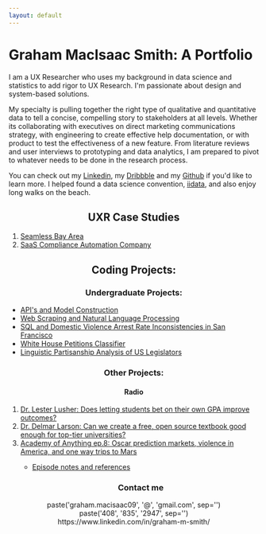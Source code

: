 ```yaml
---
layout: default
---
```


<body>
<body style="margin:0;padding:20%">
<div>
<h1>Graham MacIsaac Smith: A Portfolio</h1>
	
I am a UX Researcher who uses my background in data science and statistics to add rigor to UX Research. I'm passionate about design and system-based solutions.

My specialty is pulling together the right type of qualitative and quantitative data to tell a concise, compelling story to stakeholders at all levels. Whether its collaborating with executives on direct marketing communications strategy, with engineering to create effective help documentation, or with product to test the effectiveness of a new feature. From literature reviews and user interviews to prototyping and data analytics, I am prepared to pivot to whatever needs to be done in the research process.

You can check out my <a href="https://www.linkedin.com/in/graham-m-smith/">Linkedin</a>, my <a href="https://dribbble.com/GrayMac">Dribbble</a> and my <a href="https://github.com/Graym4c">Github</a> if you'd like to learn more. I helped found a data science convention, <a href= 'http://www.iidata.net/'>iidata</a>, and also enjoy long walks on the beach. 
</div>

<center><h2>UXR Case Studies</h2></center>

<ol>
<li><a href='https://github.com/Graham-MacIsaac/Graham-Macisaac.github.io/blob/main/SFMTA%20Seamless%20Case%20Study.pdf'>Seamless Bay Area</a></li>
<li><a href='https://palautatan.github.io/project141b/'>SaaS Compliance Automation Company</a></li>
</ol>

<center><h2>Coding Projects:</h2></center>
	
<center><h3>Undergraduate Projects:</h3></center>
<ul>
<li><a href='https://github.com/Graym4c/Graym4c.github.io/blob/master/assignment4.ipynb'>API's and Model Construction</a></li>
<li><a href='https://github.com/Graym4c/Graym4c.github.io/blob/master/assignment5.ipynb'>Web Scraping and Natural Language Processing</a></li>
<li><a href='https://github.com/Graym4c/Graym4c.github.io/blob/master/assignment%20seis.ipynb'>SQL and Domestic Violence Arrest Rate Inconsistencies in San Francisco</a></li>
<li><a href='https://palautatan.github.io/project141b/'>White House Petitions Classifier</a></li>
<li><a href='https://github.com/STA160/mainProject/blob/master/FinalReport.pdf'>Linguistic Partisanship Analysis of US Legislators</a></li>
</ul>
<center><h3>Other Projects:</h3></center>
<center><h4>Radio</h4></center>
<ol>
<li><a href='https://drive.google.com/file/d/1EG7jPurt-HqGvPHLp19sBFR52XlgmmFh/view?usp=sharing'>Dr. Lester Lusher: Does letting students bet on their own GPA improve outcomes?</a></li>
<li><a href='https://drive.google.com/file/d/1AqpJwT205GCKjvf535NdTuXc_BcHrgQW/view?usp=sharing'>Dr. Delmar Larson: Can we create a free, open source textbook good enough for top-tier universities?</a></li>
<li><a href='https://drive.google.com/open?id=1eFt9zk9PlJ9lk_cz9NDMGXid-9ecRLv3'>Academy of Anything ep.8: Oscar prediction markets, violence in America, and one way trips to Mars</a></li>
  <ul>
    <li><a href='https://docs.google.com/document/d/10693svuztl3tjN3Ikwgxg1aOYExMXItMSdI3V2ZLWU8/edit?usp=sharing'>Episode notes and references</a></li>  
  </ul>
</ol>
 
<center><h3><ul>Contact me</ul></h3>
<center>paste('graham.macisaac09', '@', 'gmail.com', sep='')
<center>paste('408', '835', '2947', sep='')
<center>https://www.linkedin.com/in/graham-m-smith/
</body>
